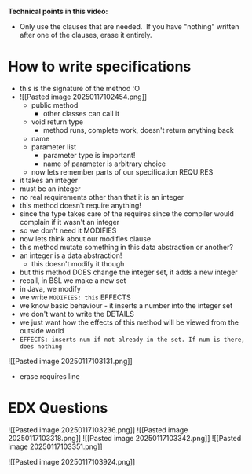 **Technical points in this video:**

- Only use the clauses that are needed.  If you have "nothing" written after one of the clauses, erase it entirely.

# How to write specifications
- this is the signature of the method :O
- ![[Pasted image 20250117102454.png]]
	- public method
		- other classes can call it
	- void return type
		- method runs, complete work, doesn't return anything back
	- name
	- parameter list
		- parameter type is important!
		- name of parameter is arbitrary choice
	- now lets remember parts of our specification
REQUIRES
- it takes an integer
- must be an integer
- no real requirements other than that it is an integer
- this method doesn't require anything!
- since the type takes care of the requires since the compiler would complain if it wasn't an integer
- so we don't need it
MODIFIES
- now lets think about our modifies clause
- this method mutate something in this data abstraction or another?
- an integer is a data abstraction!
	- this doesn't modify it though
- but this method DOES change the integer set, it adds a new integer
- recall, in BSL we make a new set
- in Java, we modify
- we write `MODIFIES: this`
EFFECTS
- we know basic behaviour - it inserts a number into the integer set
- we don't want to write the DETAILS
- we just want how the effects of this method will be viewed from the outside world
- `EFFECTS: inserts num if not already in the set. If num is there, does nothing`

![[Pasted image 20250117103131.png]]
- erase requires line

# EDX Questions
![[Pasted image 20250117103236.png]]
![[Pasted image 20250117103318.png]]
![[Pasted image 20250117103342.png]]
![[Pasted image 20250117103351.png]]

![[Pasted image 20250117103924.png]]
